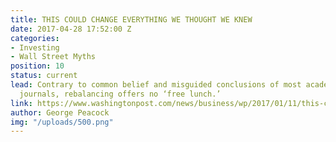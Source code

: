 ```yaml
---
title: THIS COULD CHANGE EVERYTHING WE THOUGHT WE KNEW
date: 2017-04-28 17:52:00 Z
categories:
- Investing
- Wall Street Myths
position: 10
status: current
lead: Contrary to common belief and misguided conclusions of most academic finance
  journals, rebalancing offers no ‘free lunch.’
link: https://www.washingtonpost.com/news/business/wp/2017/01/11/this-could-change-everything-we-thought-we-knew-about-investing/?utm_term=.545e2fff30fb
author: George Peacock
img: "/uploads/500.png"
---
```


